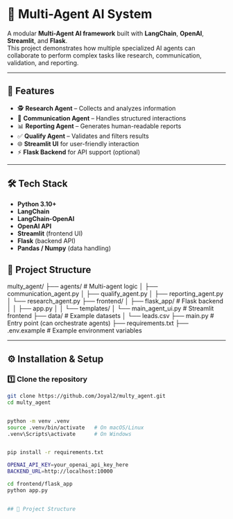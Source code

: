 # 🤖 Multi-Agent AI System

A modular **Multi-Agent AI framework** built with **LangChain**, **OpenAI**, **Streamlit**, and **Flask**.  
This project demonstrates how multiple specialized AI agents can collaborate to perform complex tasks like research, communication, validation, and reporting.

---

## 🚀 Features
- 🕵️ **Research Agent** – Collects and analyzes information  
- 💬 **Communication Agent** – Handles structured interactions  
- 📊 **Reporting Agent** – Generates human-readable reports  
- ✅ **Qualify Agent** – Validates and filters results  
- 🌐 **Streamlit UI** for user-friendly interaction  
- ⚡ **Flask Backend** for API support (optional)

---

## 🛠️ Tech Stack
- **Python 3.10+**
- **LangChain**
- **LangChain-OpenAI**
- **OpenAI API**
- **Streamlit** (frontend UI)
- **Flask** (backend API)
- **Pandas / Numpy** (data handling)

## 📂 Project Structure

multy_agent/
├── agents/ # Multi-agent logic
│ ├── communication_agent.py
│ ├── qualify_agent.py
│ ├── reporting_agent.py
│ └── research_agent.py
├── frontend/
│ ├── flask_app/ # Flask backend
│ │ ├── app.py
│ │ └── templates/
│ └── main_agent_ui.py # Streamlit frontend
├── data/ # Example datasets
│ └── leads.csv
├── main.py # Entry point (can orchestrate agents)
├── requirements.txt
├── .env.example # Example environment variables



---

## ⚙️ Installation & Setup

### 1️⃣ Clone the repository
```bash
git clone https://github.com/Joyal2/multy_agent.git
cd multy_agent


python -m venv .venv
source .venv/bin/activate   # On macOS/Linux
.venv\Scripts\activate      # On Windows


pip install -r requirements.txt

OPENAI_API_KEY=your_openai_api_key_here
BACKEND_URL=http://localhost:10000

cd frontend/flask_app
python app.py


## 📂 Project Structure
